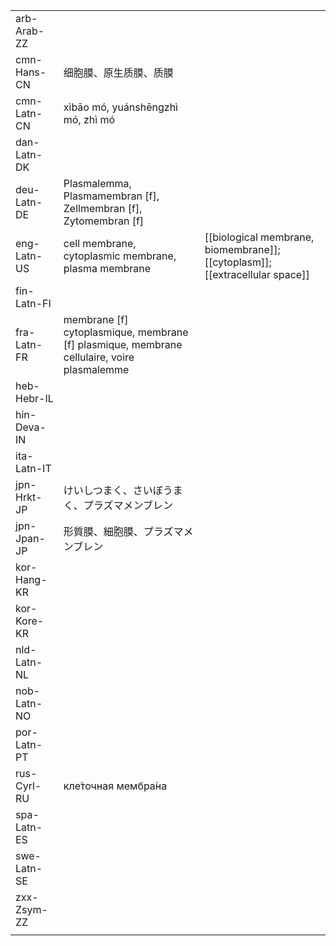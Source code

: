 | | | |
|-|-|-|
| arb-Arab-ZZ |  |  |
| cmn-Hans-CN | 细胞膜、原生质膜、质膜 |  |
| cmn-Latn-CN | xìbāo mó, yuánshēngzhì mó, zhì mó |  |
| dan-Latn-DK |  |  |
| deu-Latn-DE | Plasmalemma, Plasmamembran [f], Zellmembran [f], Zytomembran [f] |  |
| eng-Latn-US | cell membrane, cytoplasmic membrane, plasma membrane | [[biological membrane, biomembrane]]; [[cytoplasm]]; [[extracellular space]] |
| fin-Latn-FI |  |  |
| fra-Latn-FR | membrane [f] cytoplasmique, membrane [f] plasmique, membrane cellulaire, voire plasmalemme |  |
| heb-Hebr-IL |  |  |
| hin-Deva-IN |  |  |
| ita-Latn-IT |  |  |
| jpn-Hrkt-JP | けいしつまく、さいぼうまく、プラズマメンブレン |  |
| jpn-Jpan-JP | 形質膜、細胞膜、プラズマメンブレン |  |
| kor-Hang-KR |  |  |
| kor-Kore-KR |  |  |
| nld-Latn-NL |  |  |
| nob-Latn-NO |  |  |
| por-Latn-PT |  |  |
| rus-Cyrl-RU | кле́точная мембра́на |  |
| spa-Latn-ES |  |  |
| swe-Latn-SE |  |  |
| zxx-Zsym-ZZ |  |  |
|  |  |  |
